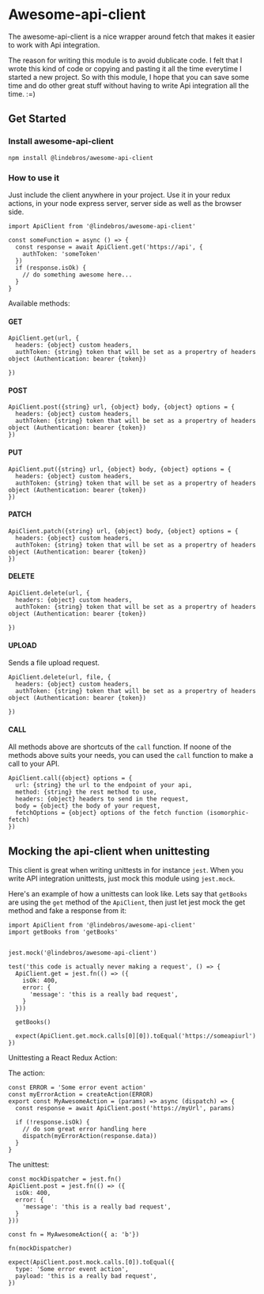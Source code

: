 # Awesome-api-client

The awesome-api-client is a nice wrapper around fetch that makes it easier to work with Api integration.

The reason for writing this module is to avoid dublicate code. I felt that I wrote this kind of code or copying and pasting it all the time everytime I started a new project. So with this module, I hope that you can save some time and do other great stuff without having to write Api integration all the time. :=)

## Get Started

### Install awesome-api-client

```
npm install @lindebros/awesome-api-client
```

### How to use it

Just include the client anywhere in your project. Use it in your redux actions, in your node express server, server side as well as the browser side.

```
import ApiClient from '@lindebros/awesome-api-client'

const someFunction = async () => {
  const response = await ApiClient.get('https://api', {
    authToken: 'someToken'
  })
  if (response.isOk) {
    // do something awesome here...
  }
}
```

Available methods:

#### GET

```
ApiClient.get(url, {
  headers: {object} custom headers,
  authToken: {string} token that will be set as a propertry of headers object (Authentication: bearer {token})

})
```

#### POST

```
ApiClient.post({string} url, {object} body, {object} options = {
  headers: {object} custom headers,
  authToken: {string} token that will be set as a propertry of headers object (Authentication: bearer {token})
})
```

#### PUT

```
ApiClient.put({string} url, {object} body, {object} options = {
  headers: {object} custom headers,
  authToken: {string} token that will be set as a propertry of headers object (Authentication: bearer {token})
})
```

#### PATCH

```
ApiClient.patch({string} url, {object} body, {object} options = {
  headers: {object} custom headers,
  authToken: {string} token that will be set as a propertry of headers object (Authentication: bearer {token})
})
```

#### DELETE

```
ApiClient.delete(url, {
  headers: {object} custom headers,
  authToken: {string} token that will be set as a propertry of headers object (Authentication: bearer {token})

})
```

#### UPLOAD

Sends a file upload request.

```
ApiClient.delete(url, file, {
  headers: {object} custom headers,
  authToken: {string} token that will be set as a propertry of headers object (Authentication: bearer {token})

})
```

#### CALL

All methods above are shortcuts of the `call` function.
If noone of the methods above suits your needs, you can used the `call` function to make a call to your API.

```
ApiClient.call({object} options = {
  url: {string} the url to the endpoint of your api,
  method: {string} the rest method to use,
  headers: {object} headers to send in the request,
  body = {object} the body of your request,
  fetchOptions = {object} options of the fetch function (isomorphic-fetch)
})
```

## Mocking the api-client when unittesting

This client is great when writing unittests in for instance `jest`. When you write API integration unittests, just mock this module using `jest.mock`.

Here's an example of how a unittests can look like.
Lets say that `getBooks` are using the `get` method of the `ApiClient`, then just let jest mock the get method and fake a response from it:

```
import ApiClient from '@lindebros/awesome-api-client'
import getBooks from 'getBooks'


jest.mock('@lindebros/awesome-api-client')

test('this code is actually never making a request', () => {
  ApiClient.get = jest.fn(() => ({
    isOk: 400,
    error: {
      'message': 'this is a really bad request',
    }
  }))

  getBooks()

  expect(ApiClient.get.mock.calls[0][0]).toEqual('https://someapiurl')
})
```

Unittesting a React Redux Action:

The action:

```
const ERROR = 'Some error event action'
const myErrorAction = createAction(ERROR)
export const MyAwesomeAction = (params) => async (dispatch) => {
  const response = await ApiClient.post('https://myUrl', params)

  if (!response.isOk) {
    // do som great error handling here
    dispatch(myErrorAction(response.data))
  }
}
```

The unittest:

```
const mockDispatcher = jest.fn()
ApiClient.post = jest.fn(() => ({
  isOk: 400,
  error: {
    'message': 'this is a really bad request',
  }
}))

const fn = MyAwesomeAction({ a: 'b'})

fn(mockDispatcher)

expect(ApiClient.post.mock.calls.[0]).toEqual({
  type: 'Some error event action',
  payload: 'this is a really bad request',
})
```
